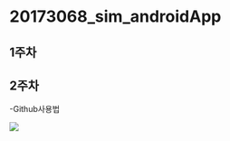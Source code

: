 # 20173068_sim_androidApp

## 1주차

## 2주차
  -Github사용법
  
<img width="" height="" src="./png/<고양이>.jpg"></img>
